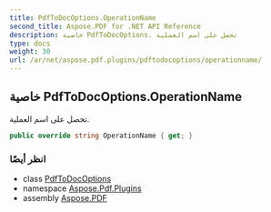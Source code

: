 ```yaml
---
title: PdfToDocOptions.OperationName
second_title: Aspose.PDF for .NET API Reference
description: خاصية PdfToDocOptions. تحصل على اسم العملية
type: docs
weight: 30
url: /ar/net/aspose.pdf.plugins/pdftodocoptions/operationname/
---
```

## خاصية PdfToDocOptions.OperationName

تحصل على اسم العملية.

```csharp
public override string OperationName { get; }
```

### انظر أيضًا

* class [PdfToDocOptions](../)
* namespace [Aspose.Pdf.Plugins](../../../aspose.pdf.plugins/)
* assembly [Aspose.PDF](../../../)